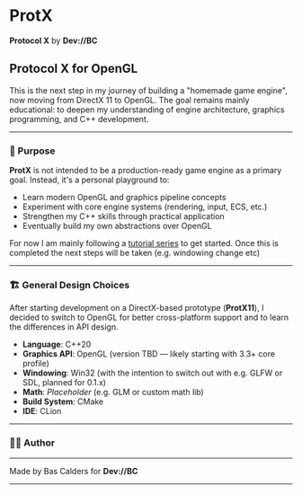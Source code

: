 # ProtX

**Protocol X** by **Dev://BC**

## Protocol X for OpenGL

This is the next step in my journey of building a "homemade game engine", now moving from DirectX 11 to OpenGL. The goal remains mainly educational: to deepen my understanding of engine architecture, graphics programming, and C++ development.

---

### 🧠 Purpose

**ProtX** is not intended to be a production-ready game engine as a primary goal. Instead, it's a personal playground to:

- Learn modern OpenGL and graphics pipeline concepts
- Experiment with core engine systems (rendering, input, ECS, etc.)
- Strengthen my C++ skills through practical application
- Eventually build my own abstractions over OpenGL

For now I am mainly following a [tutorial series](https://www.youtube.com/playlist?list=PLv8DnRaQOs5-MR-zbP1QUdq5FL0FWqVzg) to get started. Once this is completed the next steps will be taken (e.g. windowing change etc)

---

### 🏗️ General Design Choices

After starting development on a DirectX-based prototype (**ProtX11**), I decided to switch to OpenGL for better cross-platform support and to learn the differences in API design.

- **Language**: C++20
- **Graphics API**: OpenGL (version TBD — likely starting with 3.3+ core profile)
- **Windowing**: Win32 (with the intention to switch out with e.g. GLFW or SDL, planned for 0.1.x)
- **Math**: _Placeholder_ (e.g. GLM or custom math lib)
- **Build System**: CMake
- **IDE**: CLion

---

### 🧑‍💻 Author

---

Made by Bas Calders for **Dev://BC**

---